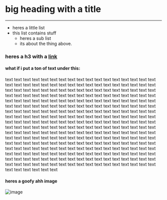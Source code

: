 # big heading with a title
___
- heres a little list
- this list contains stuff
    - heres a sub list
    - its about the thing above.

### heres a h3 with a [link](https://beanfrog.xyz)
#### what if i put a ton of text under this:
text text text text text text text text text text text text text text text text text text text text text text text text text text text text text text text text text text text text text text text text text text text text text text text text text text text text text text text text text text text text text text text text text text text text text text text text text text text text text text text text text text text text text text text text text text text text text text text text text text text text text text text text text text text text text text text text text text text text text text text text text text text text text text text text text text text text text text text text text text text text text text text text text text text text text text text text text text text text text text text text text text text text text text text text text text text text text text text text text text text text text text text text text text text text text text text text text text text text text text text text text text text text text text text text text text text text text text text text text text text text text text text text text text text text text text text text text text text text text text text text text text text text text text text text text text text text text text text text text text text text text text text text text text text text text text text text text text text text text text text text text text text text text text text text text text text text text text text 

#### heres a goofy ahh image
![image](https://external-content.duckduckgo.com/iu/?u=https%3A%2F%2Ftse1.mm.bing.net%2Fth%3Fid%3DOIP.xwn9ty__iwJoqdagfcoxwAHaHa%26pid%3DApi%26h%3D160&f=1&ipt=9658431820f7c170f22758bbf09f2de80d94d7f8d63b80afc2bcba31767fa436&ipo=images)